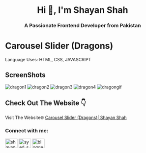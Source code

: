 <h1 align="center">Hi 👋, I'm Shayan Shah</h1>
<h3 align="center">A Passionate Frontend Developer from Pakistan</h3>


# Carousel Slider (Dragons)
Language Uses: HTML, CSS, JAVASCRIPT
## ScreenShots
![dragon1](https://github.com/user-attachments/assets/888d14cb-18ec-4358-a8e0-53ffbe32c62e)
![dragon2](https://github.com/user-attachments/assets/8e743d5d-6034-4a3f-8d70-7e7131b11aa5)
![dragon3](https://github.com/user-attachments/assets/9829ad90-c04e-469f-b323-3f1d71d15b6a)
![dragon4](https://github.com/user-attachments/assets/c662c33d-212d-4250-a8db-0bfb33164a07)
![dragongif](https://github.com/user-attachments/assets/7411cdff-f0ed-4f17-89d7-a3b702cf65b6)




## Check Out The Website 👇

Visit The Website🌐 [Carousel Slider (Dragons)| Shayan Shah](https://shayanshahdeveloper.github.io/Project-12-Carousel-Slider/)

<h3 align="left">Connect with me:</h3>
<p align="left">
<a href="https://linkedin.com/in/shayan-shah-b31439296" target="blank"><img align="center" src="https://raw.githubusercontent.com/rahuldkjain/github-profile-readme-generator/master/src/images/icons/Social/linked-in-alt.svg" alt="shayan-shah-b31439296" height="30" width="40" /></a>
<a href="https://instagram.com/syed_shanie" target="blank"><img align="center" src="https://raw.githubusercontent.com/rahuldkjain/github-profile-readme-generator/master/src/images/icons/Social/instagram.svg" alt="syed_shanie" height="30" width="40" /></a>
<a href="https://www.youtube.com/@shayanshahdev" target="blank"><img align="center" src="https://raw.githubusercontent.com/rahuldkjain/github-profile-readme-generator/master/src/images/icons/Social/youtube.svg" alt="bloggeravenue2691" height="30" width="40" /></a>
</p>
